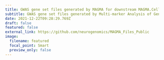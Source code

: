 ```yaml
---
title: GWAS gene set files generated by MAGMA for downstream MAGMA.Celltyping analyses
subtitle: GWAS gene set files generated by Multi-marker Analysis of GenoMic Annotation (MAGMA) for use in downstream analyses (e.g. MAGMA.Celltyping).
date: 2021-12-22T09:28:29.769Z
draft: false
featured: false
external_link: https://github.com/neurogenomics/MAGMA_Files_Public
image:
  filename: featured
  focal_point: Smart
  preview_only: false
---
```

